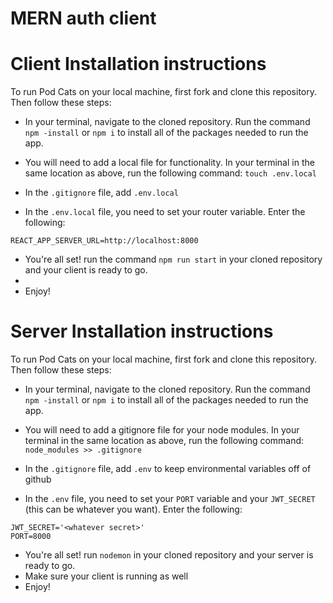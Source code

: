 # MERN auth client

# Client Installation instructions

To run Pod Cats on your local machine, first fork and clone this repository. Then follow these steps:

* In your terminal, navigate to the cloned repository. Run the command ```npm -install```  or  ```npm i```
to install all of the packages needed to run the app.

* You will need to add a local file for functionality. In your terminal in the same location as above, run the following command: ```touch .env.local``` 
* In the ```.gitignore``` file, add ```.env.local```

* In the ```.env.local``` file, you need to set your router variable. Enter the following:
 ```
 REACT_APP_SERVER_URL=http://localhost:8000
 ``` 

* You're all set! run the command ```npm run start``` in your cloned repository and your client is ready to go.
*
* Enjoy!

# Server Installation instructions

To run Pod Cats on your local machine, first fork and clone this repository. Then follow these steps:

* In your terminal, navigate to the cloned repository. Run the command ```npm -install```  or  ```npm i```
to install all of the packages needed to run the app.

* You will need to add a gitignore file for your node modules. In your terminal in the same location as above, run the following command: ```node_modules >> .gitignore```
* In the ```.gitignore``` file, add ```.env``` to keep environmental variables off of github

* In the ```.env``` file, you need to set your ```PORT``` variable and your ```JWT_SECRET``` (this can be whatever you want). Enter the following:
 ```
JWT_SECRET='<whatever secret>'
PORT=8000
 ``` 

* You're all set! run ```nodemon``` in your cloned repository and your server is ready to go.
* Make sure your client is running as well
* Enjoy!